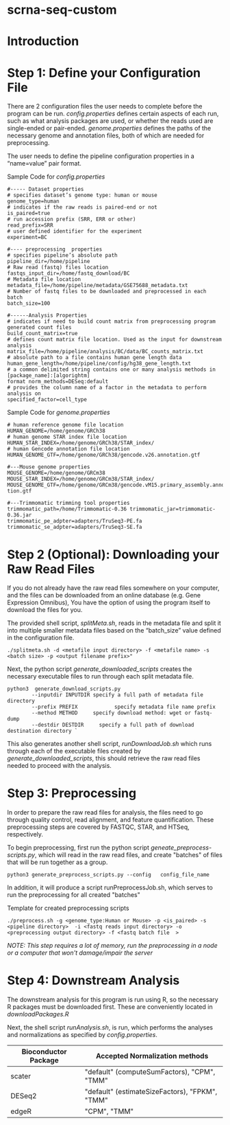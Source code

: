 # scrna-seq-custom
# Introduction
# Step 1: Define your Configuration File 
There are 2 configuration files the user needs to complete before the program can be run. *config.properties* defines certain aspects of each run, such as what analysis packages are used, or whether the reads used are single-ended or pair-ended. *genome.properties* defines the paths of the necessary genome and annotation files, both of which are needed for preprocessing.

The user needs to define the pipeline configuration properties in a “name=value” pair format.  

Sample Code for *config.properties*

```
#----- Dataset properties 
# specifies dataset’s genome type: human or mouse 
genome_type=human  
# indicates if the raw reads is paired-end or not 
is_paired=true  
# run accession prefix (SRR, ERR or other) 
read_prefix=SRR 
# user defined identifier for the experiment
experiment=BC 
 
#---- preprocessing  properties 
# specifies pipeline’s absolute path 
pipeline_dir=/home/pipeline 
# Raw read (fastq) files location 
fastqs_input_dir=/home/fastq_download/BC 
# Metadata file location 
metadata_file=/home/pipeline/metadata/GSE75688_metadata.txt 
# Number of fastq files to be downloaded and preprocessed in each batch 
batch_size=100 
 
#------Analysis Properties 
# indicates if need to build count matrix from preprocessing program generated count files 
build_count_matrix=true 
# defines count matrix file location. Used as the input for downstream analysis 
matrix_file=/home/pipeline/analysis/BC/data/BC_counts_matrix.txt 
# absolute path to a file contains human gene length data 
human_gene_length=/home/pipeline/config/hg38_gene_length.txt 
# a common delimited string contains one or many analysis methods in [package_name]:[algorightm] 
format norm_methods=DESeq:default 
# provides the column name of a factor in the metadata to perform analysis on 
specified_factor=cell_type 
```
Sample Code for *genome.properties*
```
# human reference genome file location 
HUMAN_GENOME=/home/genome/GRCh38 
# human genome STAR index file location 
HUMAN_STAR_INDEX=/home/genome/GRCh38/STAR_index/ 
# human Gencode annotation file location 
HUMAN_GENOME_GTF=/home/genome/GRCh38/gencode.v26.annotation.gtf 
 
#---Mouse genome properties 
MOUSE_GENOME=/home/genome/GRCm38 
MOUSE_STAR_INDEX=/home/genome/GRCm38/STAR_index/ 
MOUSE_GENOME_GTF=/home/genome/GRCm38/gencode.vM15.primary_assembly.annota tion.gtf 
 
#---Trimmomatic trimming tool properties  
trimmomatic_path=/home/Trimmomatic-0.36 trimmomatic_jar=trimmomatic-0.36.jar 
trimmomatic_pe_adpter=adapters/TruSeq3-PE.fa trimmomatic_se_adpter=adapters/TruSeq3-SE.fa 
```
# Step 2 (Optional): Downloading your Raw Read Files
If you do not already have the raw read files somewhere on your computer, and the files can be downloaded from an online database (e.g. Gene Expression Omnibus), You have the option of using the program itself to download the files for you.

The provided shell script, *splitMeta.sh*, reads in the metadata file and split it into multiple smaller metadata files based on the “batch_size” value defined in the configuration file.
```
./splitmeta.sh -d <metafile input directory> -f <metafile name> -s <batch size> -p <output filename prefix>"
```

Next, the python script *generate_downloaded_scripts* creates the necessary executable files to run through each split metadata file.
```
python3 ​ generate_download_scripts.py  
        --inputdir INPUTDIR specify a full path of metadata file directory  
        --prefix PREFIX            specify metadata file name prefix  
        --method METHOD     specify download method: wget or fastq-dump  
        --destdir DESTDIR     specify a full path of download destination directory `
```
This also generates another shell script, *runDownloadJob.sh* which runs through each of the executable files created by *generate_downloaded_scripts*, this should retrieve the raw read files needed to proceed with the analysis.

# Step 3: Preprocessing
In order to prepare the raw read files for analysis, the files need to go through quality control, read alignment, and feature quantification. These preprocessing steps are covered by FASTQC, STAR, and HTSeq, respectively.

To begin preprocessing, first run the python script *geneate_preprocess-scripts.py*, which will read in the raw read files, and create "batches" of files that will be run together as a group. 

```
python3 generate_preprocess_scripts.py --config   config_file_name
```

In addition, it will produce a script runPreprocessJob.sh, which serves to run the preprocessing for all created "batches"

Template for created preprocessing scripts

```
./preprocess.sh -g <genome_type:Human or Mouse> -p <is_paired> -s <pipeline directory>  -i <fastq reads input directory> -o <preprocessing output directory> -f <fastq batch file ​ > 
```
*_NOTE: This step requires a lot of memory, run the preprocessing in a node or a computer that won't damage/impair the server_*

# Step 4: Downstream Analysis
The downstream analysis for this program is run using R, so the necessary R packages must be downloaded first. These are conveniently located in *downloadPackages.R*

Next, the shell script *runAnalysis.sh*, is run, which performs the analyses and normalizations as specified by *config.properties*.

| Bioconductor Package  | Accepted Normalization methods |
| ------------- | ------------- |
| scater  | "default" (computeSumFactors), "CPM", "TMM"  |
| DESeq2  | "default" (estimateSizeFactors), "FPKM", "TMM"  |
| edgeR  | "CPM", "TMM"  |
